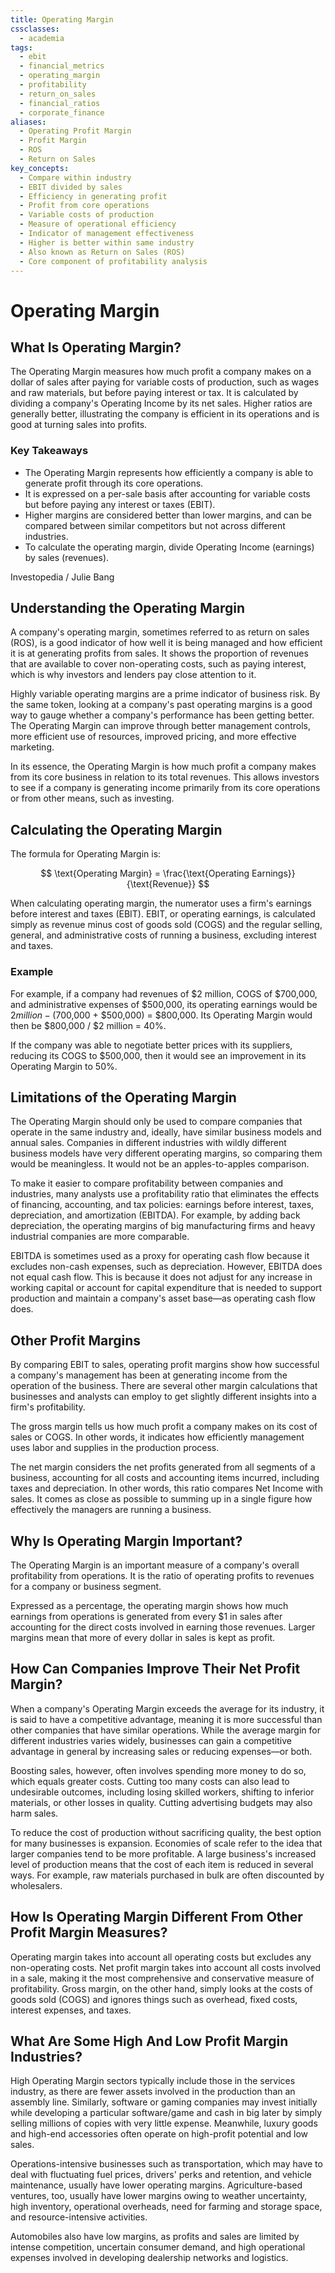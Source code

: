 ```yaml
---
title: Operating Margin
cssclasses:
  - academia
tags:
  - ebit
  - financial_metrics
  - operating_margin
  - profitability
  - return_on_sales
  - financial_ratios
  - corporate_finance
aliases:
  - Operating Profit Margin
  - Profit Margin
  - ROS
  - Return on Sales
key_concepts:
  - Compare within industry
  - EBIT divided by sales
  - Efficiency in generating profit
  - Profit from core operations
  - Variable costs of production
  - Measure of operational efficiency
  - Indicator of management effectiveness
  - Higher is better within same industry
  - Also known as Return on Sales (ROS)
  - Core component of profitability analysis
---
```


# Operating Margin

## What Is Operating Margin?

The Operating Margin measures how much profit a company makes on a dollar of sales after paying for variable costs of production, such as wages and raw materials, but before paying interest or tax. It is calculated by dividing a company's Operating Income by its net sales. Higher ratios are generally better, illustrating the company is efficient in its operations and is good at turning sales into profits. 

### Key Takeaways

- The Operating Margin represents how efficiently a company is able to generate profit through its core operations.
- It is expressed on a per-sale basis after accounting for variable costs but before paying any interest or taxes (EBIT).
- Higher margins are considered better than lower margins, and can be compared between similar competitors but not across different industries.
- To calculate the operating margin, divide Operating Income (earnings) by sales (revenues).

Investopedia / Julie Bang

## Understanding the Operating Margin

A company's operating margin, sometimes referred to as return on sales (ROS), is a good indicator of how well it is being managed and how efficient it is at generating profits from sales. It shows the proportion of revenues that are available to cover non-operating costs, such as paying interest, which is why investors and lenders pay close attention to it.

Highly variable operating margins are a prime indicator of business risk. By the same token, looking at a company's past operating margins is a good way to gauge whether a company's performance has been getting better. The Operating Margin can improve through better management controls, more efficient use of resources, improved pricing, and more effective marketing.

In its essence, the Operating Margin is how much profit a company makes from its core business in relation to its total revenues. This allows investors to see if a company is generating income primarily from its core operations or from other means, such as investing.

## Calculating the Operating Margin

The formula for Operating Margin is:

$$ \text{Operating Margin} = \frac{\text{Operating Earnings}}{\text{Revenue}} $$

When calculating operating margin, the numerator uses a firm's earnings before interest and taxes (EBIT). EBIT, or operating earnings, is calculated simply as revenue minus cost of goods sold (COGS) and the regular selling, general, and administrative costs of running a business, excluding interest and taxes.

### Example

For example, if a company had revenues of $2 million, COGS of $700,000, and administrative expenses of $500,000, its operating earnings would be $2 million - ($700,000 + $500,000) = $800,000. Its Operating Margin would then be $800,000 / $2 million = 40%.

If the company was able to negotiate better prices with its suppliers, reducing its COGS to $500,000, then it would see an improvement in its Operating Margin to 50%.

## Limitations of the Operating Margin

The Operating Margin should only be used to compare companies that operate in the same industry and, ideally, have similar business models and annual sales. Companies in different industries with wildly different business models have very different operating margins, so comparing them would be meaningless. It would not be an apples-to-apples comparison.

To make it easier to compare profitability between companies and industries, many analysts use a profitability ratio that eliminates the effects of financing, accounting, and tax policies: earnings before interest, taxes, depreciation, and amortization (EBITDA). For example, by adding back depreciation, the operating margins of big manufacturing firms and heavy industrial companies are more comparable.

EBITDA is sometimes used as a proxy for operating cash flow because it excludes non-cash expenses, such as depreciation. However, EBITDA does not equal cash flow. This is because it does not adjust for any increase in working capital or account for capital expenditure that is needed to support production and maintain a company's asset base—as operating cash flow does.

## Other Profit Margins

By comparing EBIT to sales, operating profit margins show how successful a company's management has been at generating income from the operation of the business. There are several other margin calculations that businesses and analysts can employ to get slightly different insights into a firm's profitability.

The gross margin tells us how much profit a company makes on its cost of sales or COGS. In other words, it indicates how efficiently management uses labor and supplies in the production process.

The net margin considers the net profits generated from all segments of a business, accounting for all costs and accounting items incurred, including taxes and depreciation. In other words, this ratio compares Net Income with sales. It comes as close as possible to summing up in a single figure how effectively the managers are running a business.

## Why Is Operating Margin Important?

The Operating Margin is an important measure of a company's overall profitability from operations. It is the ratio of operating profits to revenues for a company or business segment.

Expressed as a percentage, the operating margin shows how much earnings from operations is generated from every $1 in sales after accounting for the direct costs involved in earning those revenues. Larger margins mean that more of every dollar in sales is kept as profit.

## How Can Companies Improve Their Net Profit Margin?

When a company's Operating Margin exceeds the average for its industry, it is said to have a competitive advantage, meaning it is more successful than other companies that have similar operations. While the average margin for different industries varies widely, businesses can gain a competitive advantage in general by increasing sales or reducing expenses—or both.

Boosting sales, however, often involves spending more money to do so, which equals greater costs. Cutting too many costs can also lead to undesirable outcomes, including losing skilled workers, shifting to inferior materials, or other losses in quality. Cutting advertising budgets may also harm sales.

To reduce the cost of production without sacrificing quality, the best option for many businesses is expansion. Economies of scale refer to the idea that larger companies tend to be more profitable. A large business's increased level of production means that the cost of each item is reduced in several ways. For example, raw materials purchased in bulk are often discounted by wholesalers.

## How Is Operating Margin Different From Other Profit Margin Measures?

Operating margin takes into account all operating costs but excludes any non-operating costs. Net profit margin takes into account all costs involved in a sale, making it the most comprehensive and conservative measure of profitability. Gross margin, on the other hand, simply looks at the costs of goods sold (COGS) and ignores things such as overhead, fixed costs, interest expenses, and taxes.

## What Are Some High And Low Profit Margin Industries?

High Operating Margin sectors typically include those in the services industry, as there are fewer assets involved in the production than an assembly line. Similarly, software or gaming companies may invest initially while developing a particular software/game and cash in big later by simply selling millions of copies with very little expense. Meanwhile, luxury goods and high-end accessories often operate on high-profit potential and low sales.

Operations-intensive businesses such as transportation, which may have to deal with fluctuating fuel prices, drivers' perks and retention, and vehicle maintenance, usually have lower operating margins. Agriculture-based ventures, too, usually have lower margins owing to weather uncertainty, high inventory, operational overheads, need for farming and storage space, and resource-intensive activities.

Automobiles also have low margins, as profits and sales are limited by intense competition, uncertain consumer demand, and high operational expenses involved in developing dealership networks and logistics.